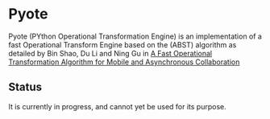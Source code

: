 Pyote
=====
Pyote (PYthon Operational Transformation Engine) is an implementation of a fast Operational Transform Engine
based on the (ABST) algorithm as detailed by Bin Shao, Du Li and Ning Gu in 
[A Fast Operational Transformation Algorithm for Mobile and Asynchronous Collaboration](http://dx.doi.org/10.1109/TPDS.2010.64)

Status
------
It is currently in progress, and cannot yet be used for its purpose.